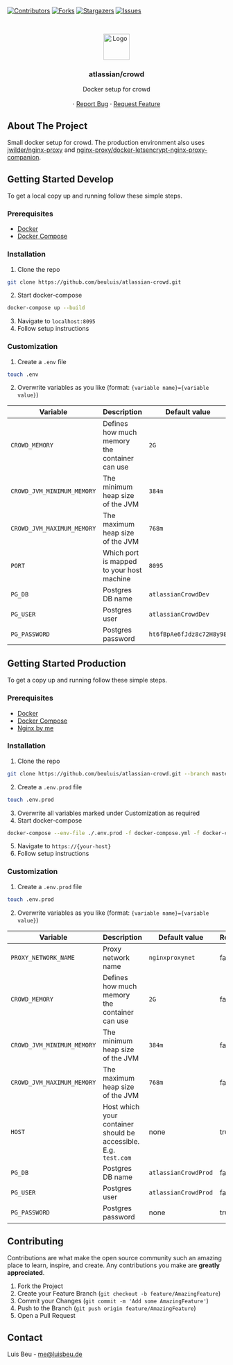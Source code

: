 [![Contributors][contributors-shield]][contributors-url]
[![Forks][forks-shield]][forks-url]
[![Stargazers][stars-shield]][stars-url]
[![Issues][issues-shield]][issues-url]

<!-- PROJECT LOGO -->
<br />
<p align="center">
  <img src="https://wac-cdn.atlassian.com/dam/jcr:fd5bfb32-1640-4806-add6-760d7c33b57c/Crowd@2x-blue.png?cdnVersion=1209" alt="Logo" height="60">

  <h3 align="center">atlassian/crowd</h3>

  <p align="center">
    Docker setup for crowd
    <br />
    <br />
    ·
    <a href="https://github.com/beuluis/atlassian-crowd/issues">Report Bug</a>
    ·
    <a href="https://github.com/beuluis/atlassian-crowd/issues">Request Feature</a>
  </p>
</p>

<!-- ABOUT THE PROJECT -->

## About The Project

Small docker setup for crowd. The production environment also uses [jwilder/nginx-proxy](https://github.com/nginx-proxy/nginx-proxy) and [nginx-proxy/docker-letsencrypt-nginx-proxy-companion](https://github.com/nginx-proxy/docker-letsencrypt-nginx-proxy-companion).

<!-- GETTING STARTED -->

## Getting Started Develop

To get a local copy up and running follow these simple steps.

### Prerequisites

- [Docker](https://docs.docker.com/get-docker/)
- [Docker Compose](https://docs.docker.com/compose/install/)

### Installation

1. Clone the repo

```sh
git clone https://github.com/beuluis/atlassian-crowd.git
```

2. Start docker-compose

```sh
docker-compose up --build
```

3. Navigate to `localhost:8095`
4. Follow setup instructions

### Customization

1. Create a `.env` file

```sh
touch .env
```

2. Overwrite variables as you like (format: `{variable name}={variable value}`)

| Variable                   | Description                                   | Default value            | Required |
| -------------------------- | --------------------------------------------- | ------------------------ | -------- |
| `CROWD_MEMORY`             | Defines how much memory the container can use | `2G`                     | false    |
| `CROWD_JVM_MINIMUM_MEMORY` | The minimum heap size of the JVM              | `384m`                   | false    |
| `CROWD_JVM_MAXIMUM_MEMORY` | The maximum heap size of the JVM              | `768m`                   | false    |
| `PORT`                     | Which port is mapped to your host machine     | `8095`                   | false    |
| `PG_DB`                    | Postgres DB name                              | `atlassianCrowdDev`      | false    |
| `PG_USER`                  | Postgres user                                 | `atlassianCrowdDev`      | false    |
| `PG_PASSWORD`              | Postgres password                             | `ht6fBpAe6fJdz8c72H8y98` | false    |

## Getting Started Production

To get a copy up and running follow these simple steps.

### Prerequisites

- [Docker](https://docs.docker.com/get-docker/)
- [Docker Compose](https://docs.docker.com/compose/install/)
- [Nginx by me](https://github.com/beuluis/nginx)

### Installation

1. Clone the repo

```sh
git clone https://github.com/beuluis/atlassian-crowd.git --branch master --bare
```

2. Create a `.env.prod` file

```sh
touch .env.prod
```

3. Overwrite all variables marked under Customization as required
4. Start docker-compose

```sh
docker-compose --env-file ./.env.prod -f docker-compose.yml -f docker-compose.production.yml up -d
```

5. Navigate to `https://{your-host}`
6. Follow setup instructions

### Customization

1. Create a `.env.prod` file

```sh
touch .env.prod
```

2. Overwrite variables as you like (format: `{variable name}={variable value}`)

| Variable                   | Description                                                     | Default value        | Required |
| -------------------------- | --------------------------------------------------------------- | -------------------- | -------- |
| `PROXY_NETWORK_NAME`       | Proxy network name                                              | `nginxproxynet`      | false    |
| `CROWD_MEMORY`             | Defines how much memory the container can use                   | `2G`                 | false    |
| `CROWD_JVM_MINIMUM_MEMORY` | The minimum heap size of the JVM                                | `384m`               | false    |
| `CROWD_JVM_MAXIMUM_MEMORY` | The maximum heap size of the JVM                                | `768m`               | false    |
| `HOST`                     | Host which your container should be accessible. E.g. `test.com` | none                 | true     |
| `PG_DB`                    | Postgres DB name                                                | `atlassianCrowdProd` | false    |
| `PG_USER`                  | Postgres user                                                   | `atlassianCrowdProd` | false    |
| `PG_PASSWORD`              | Postgres password                                               | none                 | true     |

<!-- CONTRIBUTING -->

## Contributing

Contributions are what make the open source community such an amazing place to learn, inspire, and create. Any contributions you make are **greatly appreciated**.

1. Fork the Project
2. Create your Feature Branch (`git checkout -b feature/AmazingFeature`)
3. Commit your Changes (`git commit -m 'Add some AmazingFeature'`)
4. Push to the Branch (`git push origin feature/AmazingFeature`)
5. Open a Pull Request

<!-- CONTACT -->

## Contact

Luis Beu - me@luisbeu.de

<!-- MARKDOWN LINKS & IMAGES -->
<!-- https://www.markdownguide.org/basic-syntax/#reference-style-links -->

[contributors-shield]: https://img.shields.io/github/contributors/beuluis/atlassian-crowd.svg?style=flat-square
[contributors-url]: https://github.com/beuluis/atlassian-crowd/graphs/contributors
[forks-shield]: https://img.shields.io/github/forks/beuluis/atlassian-crowd.svg?style=flat-square
[forks-url]: https://github.com/beuluis/atlassian-crowd/network/members
[stars-shield]: https://img.shields.io/github/stars/beuluis/atlassian-crowd.svg?style=flat-square
[stars-url]: https://github.com/beuluis/atlassian-crowd/stargazers
[issues-shield]: https://img.shields.io/github/issues/beuluis/atlassian-crowd.svg?style=flat-square
[issues-url]: https://github.com/beuluis/atlassian-crowd/issues
[license-shield]: https://img.shields.io/github/license/beuluis/atlassian-crowd.svg?style=flat-square
